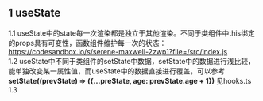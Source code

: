 ## 1 useState
1.1 useState中的state每一次渲染都是独立于其他渲染。不同于类组件中this绑定的props具有可变性，函数组件维护每一次的状态：https://codesandbox.io/s/serene-maxwell-2zwp1?file=/src/index.js  
1.2 useState中不同于类组件的setState中数据，setState中的数据进行浅比较，能单独改变某一属性值，而useState中的数据直接进行覆盖，可以参考 **setState((prevState) => ({...preState, age: prevState.age + 1})** 见hooks.ts
1.3


